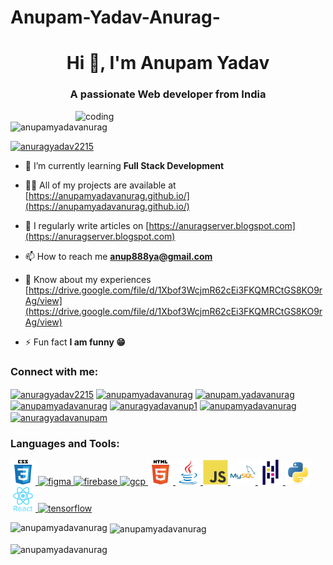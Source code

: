 # Anupam-Yadav-Anurag-<h1 align="center">Hi 👋, I'm Anupam Yadav</h1>
<h3 align="center">A passionate Web developer from India</h3>
<img align="right" alt="coding" width="400"src="https://www.freepik.com/free-photo/top-view-unrecognizable-hacker-performing-cyberattack-night_5698343.htm#fromView=keyword&page=1&position=0&uuid=f881ef24-1e4a-4ecd-bbf0-2e182458d895&query=Coding+Gif"

<p align="left"> <img src="https://komarev.com/ghpvc/?username=anupamyadavanurag&label=Profile%20views&color=0e75b6&style=flat" alt="anupamyadavanurag" /> </p>

<p align="left"> <a href="https://twitter.com/anuragyadav2215" target="blank"><img src="https://img.shields.io/twitter/follow/anuragyadav2215?logo=twitter&style=for-the-badge" alt="anuragyadav2215" /></a> </p>

- 🌱 I’m currently learning **Full Stack Development**

- 👨‍💻 All of my projects are available at [https://anupamyadavanurag.github.io/](https://anupamyadavanurag.github.io/)

- 📝 I regularly write articles on [https://anuragserver.blogspot.com](https://anuragserver.blogspot.com)

- 📫 How to reach me **anup888ya@gmail.com**

- 📄 Know about my experiences [https://drive.google.com/file/d/1Xbof3WcjmR62cEi3FKQMRCtGS8KO9rAg/view](https://drive.google.com/file/d/1Xbof3WcjmR62cEi3FKQMRCtGS8KO9rAg/view)

- ⚡ Fun fact **I am funny 😁**

<h3 align="left">Connect with me:</h3>
<p align="left">
<a href="https://twitter.com/anuragyadav2215" target="blank"><img align="center" src="https://raw.githubusercontent.com/rahuldkjain/github-profile-readme-generator/master/src/images/icons/Social/twitter.svg" alt="anuragyadav2215" height="30" width="40" /></a>
<a href="https://linkedin.com/in/anupamyadavanurag" target="blank"><img align="center" src="https://raw.githubusercontent.com/rahuldkjain/github-profile-readme-generator/master/src/images/icons/Social/linked-in-alt.svg" alt="anupamyadavanurag" height="30" width="40" /></a>
<a href="https://fb.com/anupam.yadavanurag" target="blank"><img align="center" src="https://raw.githubusercontent.com/rahuldkjain/github-profile-readme-generator/master/src/images/icons/Social/facebook.svg" alt="anupam.yadavanurag" height="30" width="40" /></a>
<a href="https://instagram.com/anupamyadavanurag" target="blank"><img align="center" src="https://raw.githubusercontent.com/rahuldkjain/github-profile-readme-generator/master/src/images/icons/Social/instagram.svg" alt="anupamyadavanurag" height="30" width="40" /></a>
<a href="https://www.hackerrank.com/anuragyadavanup1" target="blank"><img align="center" src="https://raw.githubusercontent.com/rahuldkjain/github-profile-readme-generator/master/src/images/icons/Social/hackerrank.svg" alt="anuragyadavanup1" height="30" width="40" /></a>
<a href="https://www.leetcode.com/anupamyadavanurag" target="blank"><img align="center" src="https://raw.githubusercontent.com/rahuldkjain/github-profile-readme-generator/master/src/images/icons/Social/leet-code.svg" alt="anupamyadavanurag" height="30" width="40" /></a>
<a href="https://auth.geeksforgeeks.org/user/anuragyadavanupam" target="blank"><img align="center" src="https://raw.githubusercontent.com/rahuldkjain/github-profile-readme-generator/master/src/images/icons/Social/geeks-for-geeks.svg" alt="anuragyadavanupam" height="30" width="40" /></a>
</p>

<h3 align="left">Languages and Tools:</h3>
<p align="left"> <a href="https://www.w3schools.com/css/" target="_blank" rel="noreferrer"> <img src="https://raw.githubusercontent.com/devicons/devicon/master/icons/css3/css3-original-wordmark.svg" alt="css3" width="40" height="40"/> </a> <a href="https://www.figma.com/" target="_blank" rel="noreferrer"> <img src="https://www.vectorlogo.zone/logos/figma/figma-icon.svg" alt="figma" width="40" height="40"/> </a> <a href="https://firebase.google.com/" target="_blank" rel="noreferrer"> <img src="https://www.vectorlogo.zone/logos/firebase/firebase-icon.svg" alt="firebase" width="40" height="40"/> </a> <a href="https://cloud.google.com" target="_blank" rel="noreferrer"> <img src="https://www.vectorlogo.zone/logos/google_cloud/google_cloud-icon.svg" alt="gcp" width="40" height="40"/> </a> <a href="https://www.w3.org/html/" target="_blank" rel="noreferrer"> <img src="https://raw.githubusercontent.com/devicons/devicon/master/icons/html5/html5-original-wordmark.svg" alt="html5" width="40" height="40"/> </a> <a href="https://www.java.com" target="_blank" rel="noreferrer"> <img src="https://raw.githubusercontent.com/devicons/devicon/master/icons/java/java-original.svg" alt="java" width="40" height="40"/> </a> <a href="https://developer.mozilla.org/en-US/docs/Web/JavaScript" target="_blank" rel="noreferrer"> <img src="https://raw.githubusercontent.com/devicons/devicon/master/icons/javascript/javascript-original.svg" alt="javascript" width="40" height="40"/> </a> <a href="https://www.mysql.com/" target="_blank" rel="noreferrer"> <img src="https://raw.githubusercontent.com/devicons/devicon/master/icons/mysql/mysql-original-wordmark.svg" alt="mysql" width="40" height="40"/> </a> <a href="https://pandas.pydata.org/" target="_blank" rel="noreferrer"> <img src="https://raw.githubusercontent.com/devicons/devicon/2ae2a900d2f041da66e950e4d48052658d850630/icons/pandas/pandas-original.svg" alt="pandas" width="40" height="40"/> </a> <a href="https://www.python.org" target="_blank" rel="noreferrer"> <img src="https://raw.githubusercontent.com/devicons/devicon/master/icons/python/python-original.svg" alt="python" width="40" height="40"/> </a> <a href="https://reactjs.org/" target="_blank" rel="noreferrer"> <img src="https://raw.githubusercontent.com/devicons/devicon/master/icons/react/react-original-wordmark.svg" alt="react" width="40" height="40"/> </a> <a href="https://www.tensorflow.org" target="_blank" rel="noreferrer"> <img src="https://www.vectorlogo.zone/logos/tensorflow/tensorflow-icon.svg" alt="tensorflow" width="40" height="40"/> </a> </p>

<p><img align="left" src="https://github-readme-stats.vercel.app/api/top-langs?username=anupamyadavanurag&show_icons=true&locale=en&layout=compact" alt="anupamyadavanurag" /></p>

<p>&nbsp;<img align="center" src="https://github-readme-stats.vercel.app/api?username=anupamyadavanurag&show_icons=true&locale=en" alt="anupamyadavanurag" /></p>

<p><img align="center" src="https://github-readme-streak-stats.herokuapp.com/?user=anupamyadavanurag&" alt="anupamyadavanurag" /></p>
